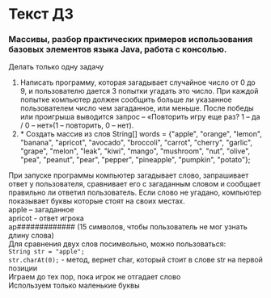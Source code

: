 ﻿# Текст ДЗ

### Массивы, разбор практических примеров использования базовых элементов языка Java, работа с консолью.

Делать только одну задачу
1. Написать программу, которая загадывает случайное число от 0 до 9, и пользователю дается 3 попытки угадать это число. При каждой попытке компьютер должен сообщить больше ли указанное пользователем число чем загаданное, или меньше. После победы или проигрыша выводится запрос – «Повторить игру еще раз? 1 – да / 0 – нет»(1 – повторить, 0 – нет).
2. \* Создать массив из слов String[] words = {"apple", "orange", "lemon", "banana", "apricot", "avocado", "broccoli", "carrot", "cherry", "garlic", "grape", "melon", "leak", "kiwi", "mango", "mushroom", "nut", "olive", "pea", "peanut", "pear", "pepper", "pineapple", "pumpkin", "potato"};

При запуске программы компьютер загадывает слово, запрашивает ответ у пользователя,
сравнивает его с загаданным словом и сообщает правильно ли ответил пользователь. Если слово не угадано, компьютер показывает буквы которые стоят на своих местах.</br>
apple – загаданное</br>
apricot - ответ игрока</br>
ap############# (15 символов, чтобы пользователь не мог узнать длину слова)</br>
Для сравнения двух слов посимвольно, можно пользоваться:</br>
`String str = "apple";`</br>
`str.charAt(0);` - метод, вернет char, который стоит в слове str на первой позиции</br>
Играем до тех пор, пока игрок не отгадает слово</br>
Используем только маленькие буквы